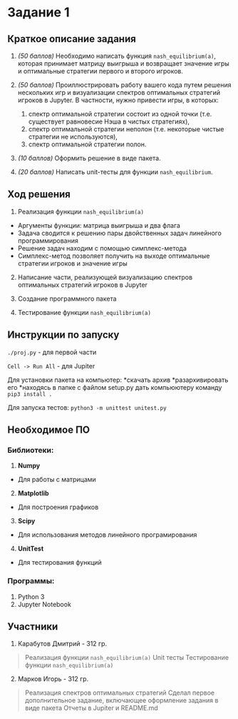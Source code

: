 # Задание 1

## Краткое описание задания

1) *(50 баллов)* Необходимо написать функция ```nash_equilibrium(a)```, которая принимает матрицу выигрыша и возвращает значение игры и оптимальные стратегии первого и второго игроков.

2) *(50 баллов)* Проиллюстрировать работу вашего кода путем решения нескольких игр и визуализации спектров оптимальных стратегий игроков в Jupyter. В частности, нужно привести игры, в которых:
    1) спектр оптимальной стратегии состоит из одной точки (т.е. существует равновесие Нэша в чистых стратегиях),
    2) спектр оптимальной стратегии неполон (т.е. некоторые чистые стратегии не используются),
    3) спектр оптимальной стратегии полон.
    
3) *(10 баллов)* Оформить решение в виде пакета.

4) *(20 баллов)* Написать unit-тесты для функции ```nash_equilibrium```.

## Ход решения

1. Реализация функции ```nash_equilibrium(a)```
* Аргументы функции: матрица выигрыша и два флага
* Задача сводится к решению пары двойственных задач линейного программирования
* Решение задач находим с помощью симплекс-метода 
* Симплекс-метод позволяет получить на выходе оптимальные стратегии игроков и значение игры

2. Написание части, реализующей визуализацию спектров оптимальных стратегий игроков в Jupyter

3. Создание программного пакета

4. Тестирование функции ```nash_equilibrium(a)```

## Инструкции по запуску

```./proj.py``` - для первой части

```Cell -> Run All```  - для Jupiter

Для установки пакета на компьютер: 
*скачать архив 
*разархивировать его
*находясь в папке с файлом setup.py дать компьюютеру команду ```pip3 install .```

Для запуска тестов:
```python3 -m unittest unitest.py```
## Необходимое ПО

### Библиотеки:
1) **Numpy**
* Для работы с матрицами
2) **Matplotlib**
* Для построения графиков
3) **Scipy** 
* Для использования методов линейного програмирования
4) **UnitTest**
* Для тестирования функций

### Программы:
1) Python 3
2) Jupyter Notebook

## Участники

1) Карабутов Дмитрий - 312 гр.
> Реализация функции ```nash_equilibrium(a)```
> Unit тесты
> Тестирование функции ```nash_equilibrium(a)```

2) Марков Игорь - 312 гр. 
> Реализация спектров оптимальных стратегий
> Сделал первое дополнительное задание, включающее оформление задания в виде пакета
> Отчеты в Jupiter и README.md

